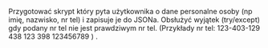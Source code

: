 Przygotować skrypt który pyta użytkownika o dane personalne osoby (np imię, nazwisko, nr tel) i zapisuje je do JSONa. Obsłużyć wyjątek (try/except) gdy podany nr tel nie jest prawdziwym nr tel. (Przykłady nr tel:
123-403-129
438 123 398
123456789
) .
